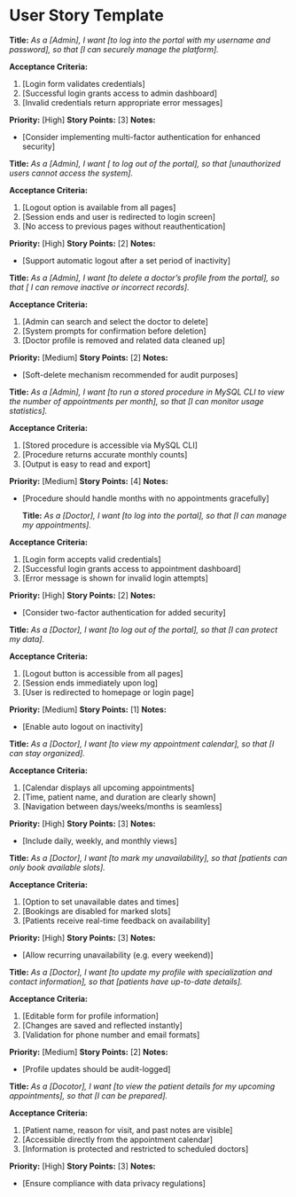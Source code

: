 # User Story Template

**Title:**
_As a [Admin], I want [to log into the portal with my username and password], so that [I can securely manage the platform]._

**Acceptance Criteria:**
1. [Login form validates credentials]
2. [Successful login grants access to admin dashboard]
3. [Invalid credentials return appropriate error messages]

**Priority:** [High]
**Story Points:** [3]
**Notes:**
- [Consider implementing multi-factor authentication for enhanced security]
  
**Title:**
_As a [Admin], I want [ to log out of the portal], so that [unauthorized users cannot access the system]._

**Acceptance Criteria:**
1. [Logout option is available from all pages]
2. [Session ends and user is redirected to login screen]
3. [No access to previous pages without reauthentication]

**Priority:** [High]
**Story Points:** [2]
**Notes:**
- [Support automatic logout after a set period of inactivity]

**Title:**
_As a [Admin], I want [to delete a doctor’s profile from the portal], so that [ I can remove inactive or incorrect records]._

**Acceptance Criteria:**
1. [Admin can search and select the doctor to delete]
2. [System prompts for confirmation before deletion]
3. [Doctor profile is removed and related data cleaned up]

**Priority:** [Medium]
**Story Points:** [2]
**Notes:**
- [Soft-delete mechanism recommended for audit purposes]

**Title:**
_As a [Admin], I want [to run a stored procedure in MySQL CLI to view the number of appointments per month], so that [I can monitor usage statistics]._

**Acceptance Criteria:**
1. [Stored procedure is accessible via MySQL CLI]
2. [Procedure returns accurate monthly counts]
3. [Output is easy to read and export]

**Priority:** [Medium]
**Story Points:** [4]
**Notes:**
- [Procedure should handle months with no appointments gracefully]


  **Title:**
_As a [Doctor], I want [to log into the portal], so that [I can manage my appointments]._

**Acceptance Criteria:**
1. [Login form accepts valid credentials]
2. [Successful login grants access to appointment dashboard]
3. [Error message is shown for invalid login attempts]

**Priority:** [High]
**Story Points:** [2]
**Notes:**
- [Consider two-factor authentication for added security]
  

**Title:**
_As a [Doctor], I want [to log out of the portal], so that [I can protect my data]._

**Acceptance Criteria:**
1. [Logout button is accessible from all pages]
2. [Session ends immediately upon log]
3. [User is redirected to homepage or login page]

**Priority:** [Medium]
**Story Points:** [1]
**Notes:**
- [Enable auto logout on inactivity]


**Title:**
_As a [Doctor], I want [to view my appointment calendar], so that [I can stay organized]._

**Acceptance Criteria:**
1. [Calendar displays all upcoming appointments]
2. [Time, patient name, and duration are clearly shown]
3. [Navigation between days/weeks/months is seamless]

**Priority:** [High]
**Story Points:** [3]
**Notes:**
- [Include daily, weekly, and monthly views]

**Title:**
_As a [Doctor], I want [to mark my unavailability], so that [patients can only book available slots]._

**Acceptance Criteria:**
1. [Option to set unavailable dates and times]
2. [Bookings are disabled for marked slots]
3. [Patients receive real-time feedback on availability]

**Priority:** [High]
**Story Points:** [3]
**Notes:**
- [Allow recurring unavailability (e.g. every weekend)]

**Title:**
_As a [Doctor], I want [to update my profile with specialization and contact information], so that [patients have up-to-date details]._

**Acceptance Criteria:**
1. [Editable form for profile information]
2. [Changes are saved and reflected instantly]
3. [Validation for phone number and email formats]

**Priority:** [Medium]
**Story Points:** [2]
**Notes:**
- [Profile updates should be audit-logged]

**Title:**
_As a [Docotor], I want [to view the patient details for my upcoming appointments], so that [I can be prepared]._

**Acceptance Criteria:**
1. [Patient name, reason for visit, and past notes are visible]
2. [Accessible directly from the appointment calendar]
3. [Information is protected and restricted to scheduled doctors]

**Priority:** [High]
**Story Points:** [3]
**Notes:**
- [Ensure compliance with data privacy regulations]

  
